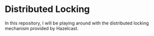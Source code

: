 # Distributed Locking

In this repository, I will be playing around with the distributed locking mechanism provided by Hazelcast. 
